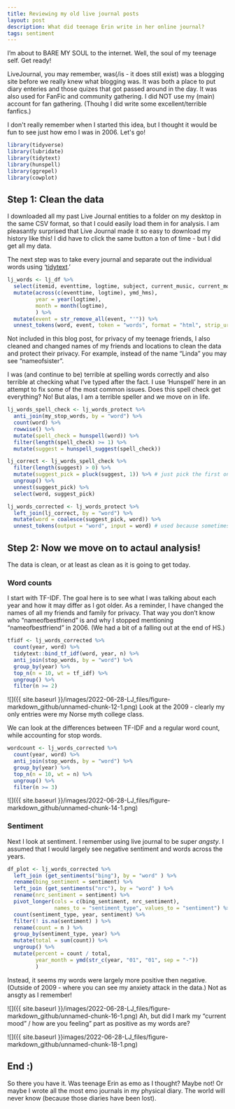 ```yaml
---
title: Reviewing my old live journal posts
layout: post
description: What did teenage Erin write in her online journal?
tags: sentiment
---
```


I’m about to BARE MY SOUL to the internet. Well, the soul of my teenage
self. Get ready!

LiveJournal, you may remember, was(/is - it does still exist) was a blogging site before we really knew what blogging was. It was both a place to put diary enteries and those quizes that got passed around in the day. It was also used for FanFic and community gathering. I did NOT use my (main) account for fan gathering. (Thouhg I did write some excellent/terrible fanfics.)

I don't really remember when I started this idea, but I thought it would be fun to see just how emo I was in 2006. Let's go!

``` r
library(tidyverse)
library(lubridate)
library(tidytext)
library(hunspell)
library(ggrepel)
library(cowplot)
```

## Step 1: Clean the data

I downloaded all my past Live Journal entities to a folder on my desktop
in the same CSV format, so that I could easily load them in for
analysis. I am pleasantly surprised that Live Journal made it so easy to
download my history like this! I did have to click the same button a ton
of time - but I did get all my data.


The next step was to take every journal and separate out the individual
words using
‘[tidytext](https://cran.r-project.org/web/packages/tidytext/vignettes/tidytext.html).’

``` r
lj_words <- lj_df %>%
  select(itemid, eventtime, logtime, subject, current_music, current_mood, event) %>%
  mutate(across(c(eventtime, logtime), ymd_hms),
         year = year(logtime),
         month = month(logtime),
         ) %>%
  mutate(event = str_remove_all(event, "'")) %>%
  unnest_tokens(word, event, token = "words", format = "html", strip_url = FALSE) 
```

Not included in this blog post, for privacy of my teenage friends, I
also cleaned and changed names of my friends and locations to clean the
data and protect their privacy. For example, instead of the name “Linda”
you may see “nameofsister”.

I was (and continue to be) terrible at spelling words correctly and also
terrible at checking what I’ve typed after the fact. I use ‘Hunspell’
here in an attempt to fix some of the most common issues. Does this
spell check get everything? No! But alas, I am a terrible speller and we
move on in life.

``` r
lj_words_spell_check <- lj_words_protect %>%
  anti_join(my_stop_words, by = "word") %>%
  count(word) %>%
  rowwise() %>%
  mutate(spell_check = hunspell(word)) %>%
  filter(length(spell_check) >= 1) %>%
  mutate(suggest = hunspell_suggest(spell_check)) 
```

``` r
lj_correct <- lj_words_spell_check %>%
  filter(length(suggest) > 0) %>%
  mutate(suggest_pick = pluck(suggest, 1)) %>% # just pick the first one because I am lazy
  ungroup() %>%
  unnest(suggest_pick) %>%
  select(word, suggest_pick) 
```

``` r
lj_words_corrected <- lj_words_protect %>%
  left_join(lj_correct, by = "word") %>%
  mutate(word = coalesce(suggest_pick, word)) %>%
  unnest_tokens(output = "word", input = word) # used because sometimes the correction is actually 2+ words now 
```

## Step 2: Now we move on to actaul analysis!

The data is clean, or at least as clean as it is going to get today.

### Word counts

I start with TF-IDF. The goal here is to see what I was talking about
each year and how it may differ as I got older. As a reminder, I have
changed the names of all my friends and family for privacy. That way you
don’t know who “nameofbestfriend” is and why I stopped mentioning
“nameofbestfriend” in 2006. (We had a bit of a falling out at the end of
HS.)

``` r
tfidf <- lj_words_corrected %>%
  count(year, word) %>% 
  tidytext::bind_tf_idf(word, year, n) %>%
  anti_join(stop_words, by = "word") %>%
  group_by(year) %>%
  top_n(n = 10, wt = tf_idf) %>%
  ungroup() %>%
  filter(n >= 2) 
```

![]({{ site.baseurl }}/images/2022-06-28-LJ_files/figure-markdown_github/unnamed-chunk-12-1.png)
Look at the 2009 - clearly my only entries were my Norse myth college
class.

We can look at the differences between TF-IDF and a regular word count,
while accounting for stop words.

``` r
wordcount <- lj_words_corrected %>%
  count(year, word) %>%
  anti_join(stop_words, by = "word") %>%
  group_by(year) %>%
  top_n(n = 10, wt = n) %>%
  ungroup() %>%
  filter(n >= 3) 
```

![]({{ site.baseurl }}/images/2022-06-28-LJ_files/figure-markdown_github/unnamed-chunk-14-1.png)

### Sentiment

Next I look at sentiment. I remember using live journal to be super
*angsty*. I assumed that I would largely see negative sentiment and
words across the years.

``` r
df_plot <- lj_words_corrected %>%
  left_join (get_sentiments("bing"), by = "word" ) %>%
  rename(bing_sentiment = sentiment) %>%
  left_join (get_sentiments("nrc"), by = "word" ) %>%
  rename(nrc_sentiment = sentiment) %>%
  pivot_longer(cols = c(bing_sentiment, nrc_sentiment), 
               names_to = "sentiment_type", values_to = "sentiment") %>%
  count(sentiment_type, year, sentiment) %>%
  filter(! is.na(sentiment) ) %>%
  rename(count = n ) %>%
  group_by(sentiment_type, year) %>%
  mutate(total = sum(count)) %>%
  ungroup() %>%
  mutate(percent = count / total,
         year_month = ymd(str_c(year, "01", "01", sep = "-"))
         ) 
```

Instead, it seems my words were largely more positive then negative.
(Outside of 2009 - where you can see my anxiety attack in the data.) Not
as ansgty as I remember!

![]({{ site.baseurl }}/images/2022-06-28-LJ_files/figure-markdown_github/unnamed-chunk-16-1.png)
Ah, but did I mark my “current mood” / how are you feeling” part as
positive as my words are?


![]({{ site.baseurl }}images/2022-06-28-LJ_files/figure-markdown_github/unnamed-chunk-18-1.png)

## End :)

So there you have it. Was teenage Erin as emo as I thought? Maybe not! Or maybe I wrote all the most emo journals in my physical diary. The world will never know (because those diaries have been lost).
